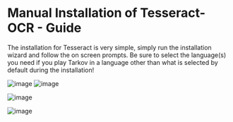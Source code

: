 # Manual Installation of Tesseract-OCR - Guide

The installation for Tesseract is very simple, simply run the installation wizard and follow the on screen prompts. Be sure to select the language(s) you need if you play Tarkov in a language other than what is selected by default during the installation!

![image](https://user-images.githubusercontent.com/71678657/182004365-9fabb9e2-9995-4f5f-b2fb-c94725fe1e9b.png)
![image](https://user-images.githubusercontent.com/71678657/182004393-cb6dd358-4b92-49ea-85fc-04c5412d839f.png)

![image](https://user-images.githubusercontent.com/71678657/182004398-07148997-80e2-4e1f-8076-3357eae9be9e.png)

![image](https://user-images.githubusercontent.com/71678657/182004399-28f6c606-aa2d-429d-86a2-a3117f7f36ad.png)
